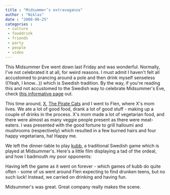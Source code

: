 ```yaml
---
title : "Midsummer’s extravaganza"
author : "Niklas"
date : "2008-06-25"
categories : 
 - culture
 - fooddrink
 - friends
 - party
 - people
 - video
---
```


This Midsummer Eve went down last Friday and was wonderful. Normally, I've not celebrated it at all, for weird reasons. I must admit I haven't felt all accustomed to prancing around a pole and then drink myself senseless ((Yeah, I know...)) which is Swedish tradition. By the way, if you're reading this and not accustomed to the Swedish way to celebrate Midsummer's Eve, check [this informative page](http://www.sweden.se/midsummer) out.

This time around, [X](http://cyndamoore.wordpress.com), [The Pirate Cats](http://piratkatter.com) and I went to Flen, where X's mom lives. We ate a lot of good food, drank a lot of good stuff - making up a couple of drinks in the process. X's mom made a lot of vegetarian food, and there were almost as many veggie people present as there were meat-eaters. I was presented with the good fortune to grill halloumi and mushrooms (respectively) which resulted in a few burned hairs and four happy vegetarians, ha! Happy me.

We left the dinner-table to play [kubb](http://en.wikipedia.org/wiki/Kubb), a traditional Swedish game which is played at Midsummer's. Here's a little film displaying a tad of the ordeal, and how I badmouth my poor opponents:

Having left the game as it went on forever - which games of kubb do quite often - some of us went around Flen expecting to find drunken teens, but no such luck! Instead, we carried on drinking and having fun.

Midsummer's was great. Great company really makes the scene.
